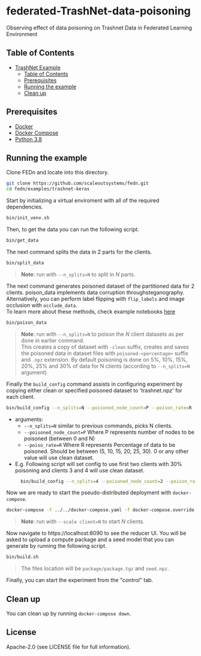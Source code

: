 # federated-TrashNet-data-poisoning
Observing effect of data poisoning on Trashnet Data in Federated Learning Environment

## Table of Contents
- [TrashNet Example](#trashnet-example-keras-version)
  - [Table of Contents](#table-of-contents)
  - [Prerequisites](#prerequisites)
  - [Running the example](#running-the-example)
  - [Clean up](#clean-up)

## Prerequisites
- [Docker](https://docs.docker.com/get-docker)
- [Docker Compose](https://docs.docker.com/compose/install)
- [Python 3.8](https://www.python.org/downloads)

## Running the example
Clone FEDn and locate into this directory.
```sh
git clone https://github.com/scaleoutsystems/fedn.git
cd fedn/examples/trashnet-keras
```

Start by initializing a virtual enviroment with all of the required dependencies.
```sh
bin/init_venv.sh
```

Then, to get the data you can run the following script.
```sh
bin/get_data
```

The next command splits the data in 2 parts for the clients.
```sh
bin/split_data
```
> **Note**: run with `--n_splits=N` to split in *N* parts.

The next command generates poisoned dataset of the partitioned data for 2 clients. poison_data implements data corruption throughsteganography.  
Alternatively, you can perform label flipping with `flip_labels` and image occlusion with `occlude_data`.  
To learn more about these methods, check example notebooks [here](https://github.com/a3darekar/federated-TrashNet-data-poisoning/tree/v0.3.2/notebooks)
```sh
bin/poison_data
```
> **Note**: run with `--n_splits=N` to poison the *N* client datasets as per done in earlier command.  
> This creates a copy of dataset with `-clean` suffix, creates and saves the poisoned data in dataset files with `poisoned-<percentage>` suffix and `.npz` extension. By default poisoning is done on 5%, 10%, 15%, 20%, 25% and 30% of data for N clients (according to `--n_splits=N` argument)

Finally the `build_config` command assists in configuring experiment by copying either clean or specified poisoned dataset to 'trashnet.npz' for each client.
```sh
bin/build_config --n_splits=N --poisoned_node_count=P --poison_rate=R
```
- arguments:
  - `--n_splits=N` similar to previous commands, picks N clients.
  - `--poisoned_node_count=P` Where P represents number of nodes to be poisoned (between 0 and N)
  - `--poiso_rate=R` Where R represents Percentage of data to be poisoned. Should be between (5, 10, 15, 20, 25, 30). 0 or any other value will use clean dataset.  
- E.g. Following script will set config to use first two clients with 30% poisoning and clients 3 and 4 will use clean dataset.
  ```sh
    bin/build_config --n_splits=4 --poisoned_node_count=2 --poison_rate=30
  ```

Now we are ready to start the pseudo-distributed deployment with `docker-compose`.
```sh
docker-compose -f ../../docker-compose.yaml -f docker-compose.override.yaml up -d
```
> **Note**: run with `--scale client=N` to start *N* clients.

Now navigate to https://localhost:8090 to see the reducer UI. You will be asked to upload a compute package and a seed model that you can generate by running the following script.
```sh
bin/build.sh
```
> The files location will be `package/package.tgz` and `seed.npz`.

Finally, you can start the experiment from the "control" tab.

## Clean up
You can clean up by running `docker-compose down`.

## License
Apache-2.0 (see LICENSE file for full information).
